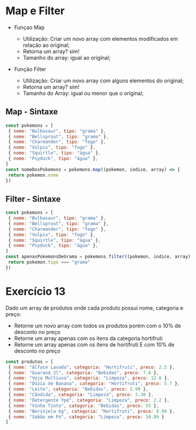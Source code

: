 # Map e Filter
- Funçao Map
    - Utilização: Criar um novo array com elementos modificados em relação ao original;
    - Retorna um array? sim!
    - Tamanho do array: igual ao original;

- Função Filter
    - Utilização: Criar um novo array com alguns elementos do original;
    - Retorna um array? sim!
    - Tamanho do Array: igual ou menor que o original;

## Map - Sintaxe
```javascript
const pokemons = [
 { nome: "Bulbasaur", tipo: "grama" },
 { nome: "Bellsprout", tipo: "grama" },
 { nome: "Charmander", tipo: "fogo" },
 { nome: "Vulpix", tipo: "fogo" },
 { nome: "Squirtle", tipo: "água" },
 { nome: "Psyduck", tipo: "água" },
]
const nomeDosPokemons = pokemons.map((pokemon, indice, array) => {
 return pokemon.nome
})
```

## Filter - Sintaxe
```Javascript
const pokemons = [
 { nome: "Bulbasaur", tipo: "grama" },
 { nome: "Bellsprout", tipo: "grama" },
 { nome: "Charmander", tipo: "fogo" },
 { nome: "Vulpix", tipo: "fogo" },
 { nome: "Squirtle", tipo: "água" },
 { nome: "Psyduck", tipo: "água" },
]
const apenasPokemonsDeGrama = pokemons.filter((pokemon, indice, array) => {
 return pokemon.tipo === "grama"
})
```

# Exercício 13 
Dado um array de produtos onde cada produto possui nome, 
categoria e preço:
- Retorne um novo array com todos os produtos porém 
com o 10% de desconto no preço
- Retorne um array apenas com os itens da categoria 
hortifruti
- Retorne um array apenas com os itens de hortifruti E com 
10% de desconto no preço

```Javascript
const produtos = [
 { nome: "Alface Lavada", categoria: "Hortifruti", preco: 2.5 },
 { nome: "Guaraná 2l", categoria: "Bebidas", preco: 7.8 },
 { nome: "Veja Multiuso", categoria: "Limpeza", preco: 12.6 },
 { nome: "Dúzia de Banana", categoria: "Hortifruti", preco: 5.7 },
 { nome: "Leite", categoria: "Bebidas", preco: 2.99 },
 { nome: "Cândida", categoria: "Limpeza", preco: 3.30 },
 { nome: "Detergente Ypê", categoria: "Limpeza", preco: 2.2 },
 { nome: "Vinho Tinto", categoria: "Bebidas", preco: 55 },
 { nome: "Berinjela kg", categoria: "Hortifruti", preco: 8.99 },
 { nome: "Sabão em Pó", categoria: "Limpeza", preco: 10.80 }
]
```